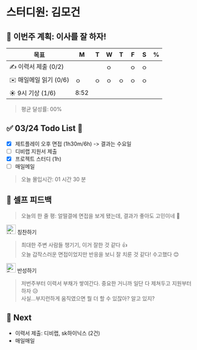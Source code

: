 # 스터디원: 김모건

## 🚀 이번주 계획: 이사를 잘 하자!

| 목표                   | M    | T   | W   | T   | F   | S   | %   |
| ---------------------- | ---- | --- | --- | --- | --- | --- | --- |
| ✍️ 이력서 제출 (0/2)   |      |     | ㅇ  |     | ㅇ  | ㅇ  |     |
| ✉️ 매일메일 읽기 (0/6) | ㅇ   | ㅇ  | ㅇ  | ㅇ  | ㅇ  | ㅇ  |     |
| ☀️ 9시 기상 (1/6)      | 8:52 |     |     |     |     |     |     |

> 평균 달성률: 00%<br>

## ✅ 03/24 Todo List 🌸

- [x] 제트플레이 오후 면접 (1h30m/6h) -> 결과는 수요일
- [ ] 디비랩 지원서 제출
- [x] 프로젝트 스터디 (1h)
- [ ] 매일메일

> 오늘 몰입시간: 01 시간 30 분<br>

## 🎉 셀프 피드백

> 오늘의 한 줄 평: 얼떨결에 면접을 보게 됐는데, 결과가 좋아도 고민이네 🤔 <br>

<img src="https://raw.githubusercontent.com/Tarikul-Islam-Anik/Animated-Fluent-Emojis/master/Emojis/Smilies/Hugging%20Face.png" alt="Hugging Face" width="25" height="25"> 칭찬하기 </img>

> 최대한 주변 사람들 챙기기, 이거 잘한 것 같다 👍<br>
> 오늘 갑작스러운 면접이었지만 반응을 보니 잘 치룬 것 같다! 수고했다 😊<br>

<img src="https://raw.githubusercontent.com/Tarikul-Islam-Anik/Animated-Fluent-Emojis/master/Emojis/Smilies/Face%20with%20Monocle.png" alt="Face with Monocle" width="25" height="25"> 반성하기</img>

> 저번주부터 이력서 부채가 쌓여간다. 중요한 거니까 일단 다 제쳐두고 지원부터 하자 😥 <br>
> 사실...부지런하게 움직였으면 뭘 더 할 수 있잖아? 알고 있지? <br>

## 🌱 Next

- 이력서 제출: 디비랩, sk하이닉스 (2건)
- 매일매일
